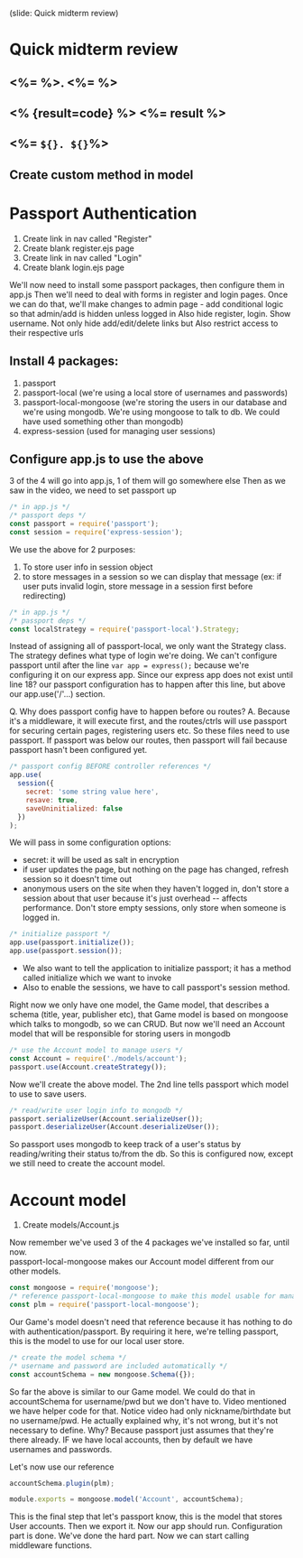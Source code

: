 (slide: Quick midterm review)

# Quick midterm review

## <%= %>. <%= %>

## <% {result=code} %> <%= result %>

## <%= `${}. ${}`%>

## Create custom method in model

# Passport Authentication

1.  Create link in nav called "Register"
1.  Create blank register.ejs page
1.  Create link in nav called "Login"
1.  Create blank login.ejs page

We'll now need to install some passport packages, then configure them in app.js
Then we'll need to deal with forms in register and login pages.
Once we can do that, we'll make changes to admin page - add conditional logic so that admin/add is hidden unless logged in
Also hide register, login. Show username.
Not only hide add/edit/delete links but Also restrict access to their respective urls

## Install 4 packages:

1.  passport
1.  passport-local (we're using a local store of usernames and passwords)
1.  passport-local-mongoose (we're storing the users in our database and we're using mongodb. We're using mongoose to talk to db. We could have used something other than mongodb)
1.  express-session (used for managing user sessions)

## Configure app.js to use the above

3 of the 4 will go into app.js, 1 of them will go somewhere else
Then as we saw in the video, we need to set passport up

```js
/* in app.js */
/* passport deps */
const passport = require('passport');
const session = require('express-session');
```

We use the above for 2 purposes:

1.  To store user info in session object
1.  to store messages in a session so we can display that message (ex: if user puts invalid login, store message in a session first before redirecting)

```js
/* in app.js */
/* passport deps */
const localStrategy = require('passport-local').Strategy;
```

Instead of assigning all of passport-local, we only want the Strategy class. The strategy defines what type of login we're doing.
We can't configure passport until after the line `var app = express();` because we're configuring it on our express app. Since our express app does not exist until line 18? our passport configuration has to happen after this line, but above our app.use('/'...) section.

Q. Why does passport config have to happen before ou routes?
A. Because it's a middleware, it will execute first, and the routes/ctrls will use passport for securing certain pages, registering users etc. So these files need to use passport. If passport was below our routes, then passport will fail because passport hasn't been configured yet.

```js
/* passport config BEFORE controller references */
app.use(
  session({
    secret: 'some string value here',
    resave: true,
    saveUninitialized: false
  })
);
```

We will pass in some configuration options:

- secret: it will be used as salt in encryption
- if user updates the page, but nothing on the page has changed, refresh session so it doesn't time out
- anonymous users on the site when they haven't logged in, don't store a session about that user because it's just overhead -- affects performance. Don't store empty sessions, only store when someone is logged in.

```js
/* initialize passport */
app.use(passport.initialize());
app.use(passport.session());
```

- We also want to tell the application to initialize passport; it has a method called initialize which we want to invoke
- Also to enable the sessions, we have to call passport's session method.

Right now we only have one model, the Game model, that describes a schema (title, year, publisher etc), that Game model is based on mongoose which talks to mongodb, so we can CRUD. But now we'll need an Account model that will be responsible for storing users in mongodb

```js
/* use the Account model to manage users */
const Account = require('./models/account');
passport.use(Account.createStrategy());
```

Now we'll create the above model. The 2nd line tells passport which model to use to save users.

```js
/* read/write user login info to mongodb */
passport.serializeUser(Account.serializeUser());
passport.deserializeUser(Account.deserializeUser());
```

So passport uses mongodb to keep track of a user's status by reading/writing their status to/from the db.
So this is configured now, except we still need to create the account model.

# Account model

1.  Create models/Account.js

Now remember we've used 3 of the 4 packages we've installed so far, until now.  
passport-local-mongoose makes our Account model different from our other models.

```js
const mongoose = require('mongoose');
/* reference passport-local-mongoose to make this model usable for managing Users */
const plm = require('passport-local-mongoose');
```

Our Game's model doesn't need that reference because it has nothing to do with authentication/passport. By requiring it here, we're telling passport, this is the model to use for our local user store.

```js
/* create the model schema */
/* username and password are included automatically */
const accountSchema = new mongoose.Schema({});
```

So far the above is similar to our Game model. We could do that in accountSchema for username/pwd but we don't have to.
Video mentioned we have helper code for that. Notice video had only nickname/birthdate but no username/pwd. He actually explained why, it's not wrong, but it's not necessary to define. Why?
Because passport just assumes that they're there already. IF we have local accounts, then by default we have usernames and passwords.

Let's now use our reference

```js
accountSchema.plugin(plm);

module.exports = mongoose.model('Account', accountSchema);
```

This is the final step that let's passport know, this is the model that stores User accounts.
Then we export it. Now our app should run. Configuration part is done. We've done the hard part.
Now we can start calling middleware functions.


